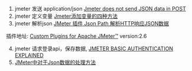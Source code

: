1. jmeter 发送 application/json [Jmeter does not send JSON data in POST](https://stackoverflow.com/questions/37169153/jmeter-does-not-send-json-data-in-post)
2. jmeter 定义变量 [Jmeter添加变量的四种方法](https://www.cnblogs.com/jessicaxu/p/7512680.html)
3. jmeter 解析json [JMeter 插件 Json Path 解析HTTP响应JSON数据](https://blog.csdn.net/wangyunfeis/article/details/77712811)

插件地址: [Custom Plugins for Apache JMeter™](https://jmeter-plugins.org/?search=jpgc-json) version:2.6

4. jmeter 请求登录api，保存数据, [JMETER BASIC AUTHENTICATION EXPLAINED](https://octoperf.com/blog/2018/04/24/jmeter-basic-authentication/)
5. [JMeter中对于Json数据的处理方法](https://blog.csdn.net/wxyyxc1992/article/details/31069617)